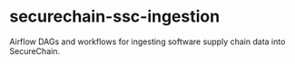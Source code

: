 # securechain-ssc-ingestion
Airflow DAGs and workflows for ingesting software supply chain data into SecureChain.
